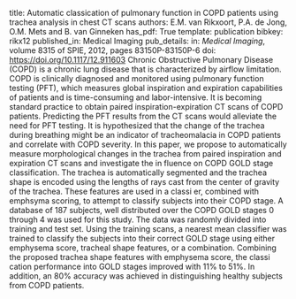 title: Automatic classication of pulmonary function in COPD patients using trachea analysis in chest CT scans
authors: E.M. van Rikxoort, P.A. de Jong, O.M. Mets and B. van Ginneken
has_pdf: True
template: publication
bibkey: rikx12
published_in: Medical Imaging
pub_details: in: <i>Medical Imaging</i>, volume 8315 of SPIE, 2012, pages 83150P-83150P-6
doi: https://doi.org/10.1117/12.911603
Chronic Obstructive Pulmonary Disease (COPD) is a chronic lung disease that is characterized by airflow limitation. COPD is clinically diagnosed and monitored using pulmonary function testing (PFT), which measures global inspiration and expiration capabilities of patients and is time-consuming and labor-intensive. It is becoming standard practice to obtain paired inspiration-expiration CT scans of COPD patients. Predicting the PFT results from the CT scans would alleviate the need for PFT testing. It is hypothesized that the change of the trachea during breathing might be an indicator of tracheomalacia in COPD patients and correlate with COPD severity. In this paper, we propose to automatically measure morphological changes in the trachea from paired inspiration and expiration CT scans and investigate the in fluence on COPD GOLD stage classification. The trachea is automatically segmented and the trachea shape is encoded using the lengths of rays cast from the center of gravity of the trachea. These features are used in a classi er, combined with emphsyma scoring, to attempt to classify subjects into their COPD stage. A database of 187 subjects, well distributed over the COPD GOLD stages 0 through 4 was used for this study. The data was randomly divided into training and test set. Using the training scans, a nearest mean classifier was trained to classify the subjects into their correct GOLD stage using either emphysema score, tracheal shape features, or a combination. Combining the proposed trachea shape features with emphysema score, the classi cation performance into GOLD stages improved with 11% to 51%. In addition, an 80% accuracy was achieved in distinguishing healthy subjects from COPD patients.

